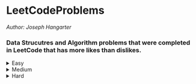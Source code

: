 # LeetCodeProblems

*Author: Joseph Hangarter*

### Data Strucutres and Algorithm problems that were completed in LeetCode that has more likes than dislikes.

<details>
<summary>Easy</summary>

* [1295. Find Numbers with Even Number of Digits](https://github.com/JCode1986/LeetCodeProblems/tree/master/Easy/EvenNumberOfDigits)
* [1480. Running Sum of 1d Array](https://github.com/JCode1986/LeetCodeProblems/tree/master/Easy/RunningSum)
* [1365. How Many Numbers Are Smaller Than the Current Number](https://github.com/JCode1986/LeetCodeProblems/tree/master/Easy/NumbersSmallerThanCurrent)
* [1470. Shuffle the Array](https://github.com/JCode1986/LeetCodeProblems/tree/master/Easy/ShuffleArray)
* [1431. Kids With the Greatest Number of Candies](https://github.com/JCode1986/LeetCodeProblems/tree/master/Easy/NumberOfCandies)
* [1342. Number of Steps to Reduce a Number to Zero](https://github.com/JCode1986/LeetCodeProblems/tree/master/Easy/StepsToReduceNumberToZero)
* [771. Jewels and Stones](https://github.com/JCode1986/LeetCodeProblems/tree/master/Easy/JewelsAndStones)
* [1281. Subtract the Product and Sum of Digits of an Integer](https://github.com/JCode1986/LeetCodeProblems/tree/master/Easy/SubtractProductAndSum)
* [1351. Count Negative Numbers in a Sorted Matrix](https://github.com/JCode1986/LeetCodeProblems/tree/master/Easy/NegativeNumbersInMatrix)
* [1436. Destination City](https://github.com/JCode1986/LeetCodeProblems/tree/master/Easy/CityDestination)
* [876. Middle of the Linked List](https://github.com/JCode1986/LeetCodeProblems/tree/master/Easy/MidLinkedList)
* [1207. Unique Number of Occurrences](https://github.com/JCode1986/LeetCodeProblems/tree/master/Easy/UniqueNumberOfOccurences)
* [657. Robot Return to Origin](https://github.com/JCode1986/LeetCodeProblems/tree/master/Easy/RobotReturnToOrigin)
* [965. Univalued Binary Tree](https://github.com/JCode1986/LeetCodeProblems/tree/master/Easy/UnivaluedBinaryTree)
* [896. Monotonic Array](https://github.com/JCode1986/LeetCodeProblems/tree/master/Easy/MonotonicArray)
* [169. Majority Element](https://github.com/JCode1986/LeetCodeProblems/tree/master/Easy/MajorityElement)
* [383. Ransom Note](https://github.com/JCode1986/LeetCodeProblems/tree/master/Easy/RansomNote)
* [160. Intersection of Two Linked Lists](https://github.com/JCode1986/LeetCodeProblems/tree/master/Easy/IntersectionLinkedList)
* [136. Single Number](https://github.com/JCode1986/LeetCodeProblems/tree/master/Easy/SingleNumber)
* [141. Linked List Cycle](https://github.com/JCode1986/LeetCodeProblems/tree/master/Easy/LinkedListCycle)


</details>

<details>
<summary>Medium</summary>

</details>

<details>
<summary>Hard</summary>

</details>

